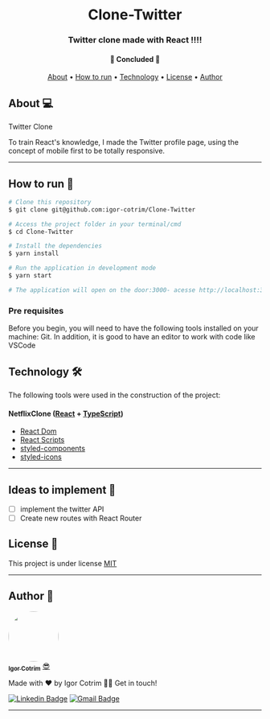 <h1 align="center">Clone-Twitter </h1>

<h3 align="center">Twitter clone made with React !!!!</h3>

<h4 align="center"> 
	🚧  Concluded  🚧
</h4>

<p align="center">
 <a href="#about">About</a> •
 <a href="#how-to-run-">How to run</a> • 
 <a href="#technology-">Technology</a> • 
 <a href="#license-">License</a> • 
 <a href="#author-">Author</a>
</p>

## About 💻

Twitter Clone

To train React's knowledge, I made the Twitter profile page, using the concept of mobile first to be totally responsive.

---

## How to run 🚀

```sh
# Clone this repository
$ git clone git@github.com:igor-cotrim/Clone-Twitter

# Access the project folder in your terminal/cmd
$ cd Clone-Twitter

# Install the dependencies
$ yarn install

# Run the application in development mode
$ yarn start

# The application will open on the door:3000- acesse http://localhost:3000
```

### Pre requisites

Before you begin, you will need to have the following tools installed on your machine: Git. In addition, it is good to have an editor to work with code like VSCode

## Technology 🛠

The following tools were used in the construction of the project:

#### NetflixClone ([React](https://pt-br.reactjs.org/) + [TypeScript](https://www.typescriptlang.org))

- [React Dom](https://pt-br.reactjs.org/docs/react-dom.html)
- [React Scripts](https://www.npmjs.com/package/react-scripts)
- [styled-components](https://styled-components.com)
- [styled-icons](https://styled-icons.js.org/?s=re)

---

## Ideas to implement 📌

- [ ] implement the twitter API
- [ ] Create new routes with React Router

## License 📝

This project is under license [MIT](https://choosealicense.com/licenses/mit/)

---

## Author 🦸

<a href="https://www.linkedin.com/in/igorcotrim/">
 <img style="border-radius: 50%;" src="https://avatars2.githubusercontent.com/u/50390408?s=460&u=fa3dad860e7be785755894c2c7f4cbd20ac4b1b0&v=4" width="100px;" alt=""/>
 <br />
 <sub><b>Igor Cotrim</b></sub></a> <a href="https://www.linkedin.com/in/igorcotrim/" title="linkedin">😎</a>


Made with ❤️ by Igor Cotrim 👋🏽 Get in touch!

[![Linkedin Badge](https://img.shields.io/badge/-Igor_Cotrim-blue?style=flat-square&logo=Linkedin&logoColor=white&link=https://www.linkedin.com/in/igorcotrim/)](https://www.linkedin.com/in/igorcotrim/) 
[![Gmail Badge](https://img.shields.io/badge/-igorxuxicotrim@gmail.com-c14438?style=flat-square&logo=Gmail&logoColor=white&link=mailto:igorxuxicotrim@gmail.com)](mailto:igorxuxicotrim@gmail.com)

---
